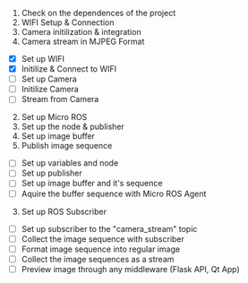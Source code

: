 1. Check on the dependences of the project
  1. WIFI Setup & Connection
  2. Camera initilization & integration
  3. Camera stream in MJPEG Format
  - [x] Set up WIFI
  - [x] Initilize & Connect to WIFI
  - [ ] Set up Camera
  - [ ] Initilize Camera
  - [ ] Stream from Camera
2. Set up Micro ROS
  1. Set up the node & publisher
  2. Set up image buffer
  3. Publish image sequence
  - [ ] Set up variables and node
  - [ ] Set up publisher
  - [ ] Set up image buffer and it's sequence
  - [ ] Aquire the buffer sequence with Micro ROS Agent
3. Set up ROS Subscriber
  - [ ] Set up subscriber to the "camera_stream" topic
  - [ ] Collect the image sequence with subscriber
  - [ ] Format image sequence into regular image
  - [ ] Collect the image sequences as a stream
  - [ ] Preview image through any middleware (Flask API, Qt App)

